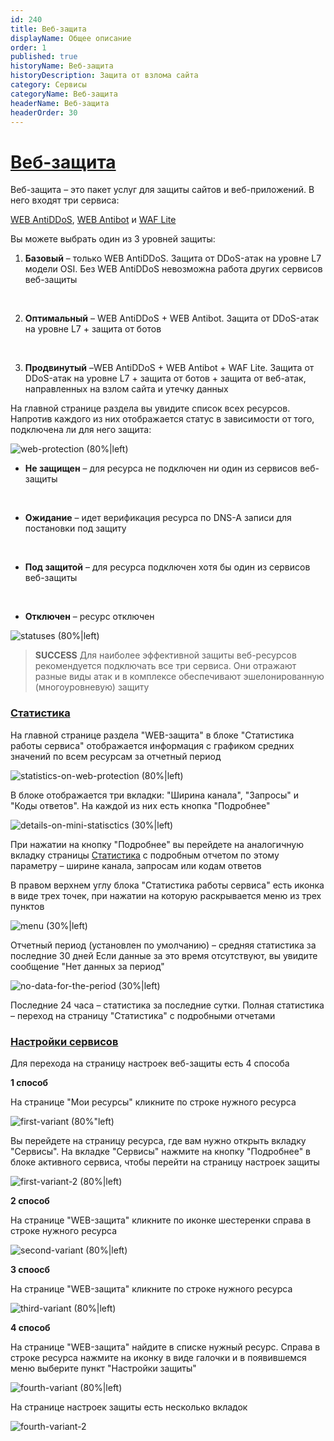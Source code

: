 ```yaml
---
id: 240
title: Веб-защита
displayName: Общее описание
order: 1
published: true
historyName: Веб-защита
historyDescription: Защита от взлома сайта
category: Сервисы
categoryName: Веб-защита
headerName: Веб-защита
headerOrder: 30
---
```


# [Веб-защита](web-protection)

Веб-защита – это пакет услуг для защиты сайтов и веб-приложений. В него входят три сервиса:  

[WEB AntiDDoS]([217]), [WEB Antibot]([216]) и [WAF Lite]([234])  

Вы можете выбрать один из 3 уровней защиты:  
 1. **Базовый** – только WEB AntiDDoS. Защита от DDoS-атак на уровне L7 модели OSI. Без WEB AntiDDoS невозможна работа других сервисов веб-защиты  

<br/>

 2. **Оптимальный** – WEB AntiDDoS + WEB Antibot. Защита от DDoS-атак на уровне L7 + защита от ботов  

<br/>

 3. **Продвинутый** –WEB AntiDDoS + WEB Antibot + WAF Lite. Защита от DDoS-атак на уровне L7 + защита от ботов + защита от веб-атак, направленных на взлом сайта и утечку данных  
 

На главной странице раздела вы увидите список всех ресурсов. Напротив каждого из них отображается статус в зависимости от того, подключена ли для него защита:

![web-protection (80%|left)](https://img.solarspace.pro/docs/field-wp.jpg "веб-защита")


- **Не защищен** – для ресурса не подключен ни один из сервисов веб-защиты  

<br/>

- **Ожидание** – идет верификация ресурса по DNS-A записи для постановки под защиту  

<br/>

- **Под защитой** – для ресурса подключен хотя бы один из сервисов веб-защиты  

<br/>

- **Отключен** – ресурс отключен

![statuses (80%|left)](https://img.solarspace.pro/docs/statuses-wp.jpg "статусы")


> **SUCCESS**
> Для наиболее эффективной защиты веб-ресурсов рекомендуется подключать все три сервиса. Они отражают разные виды атак и в комплексе обеспечивают эшелонированную (многоуровневую) защиту


### [Статистика](statistics-in-the-web-protection)

На главной странице раздела  "WEB-защита" в блоке "Статистика работы сервиса" отображается информация с графиком средних значений по всем ресурсам за отчетный период  

![statistics-on-web-protection (80%|left)](https://img.solarspace.pro/docs/statistics-on-web-protection.jpg "статистика на странице веб-защита")

В блоке отображается три вкладки: "Ширина канала", "Запросы" и "Коды ответов". На каждой из них есть кнопка "Подробнее"

![details-on-mini-statisctics (30%|left)](https://img.solarspace.pro/docs/deatils-in-mini-statistics-wp.jpg "вкладки статистика")

При нажатии на кнопку "Подробнее" вы перейдете на аналогичную вкладку страницы [Статистика]([235]) с подробным отчетом по этому параметру – ширине канала, запросам или кодам ответов

В правом верхнем углу блока "Статистика работы сервиса" есть иконка в виде трех точек, при нажатии на которую раскрывается меню из трех пунктов

![menu (30%|left)](https://img.solarspace.pro/docs/three-dots-in-mini-statistics-wp.jpg "меню")

Отчетный период (установлен по умолчанию) – средняя статистика за последние 30 дней
Если данные за это время отсутствуют, вы увидите сообщение "Нет данных за период"

![no-data-for-the-period (30%|left)](https://img.solarspace.pro/docs/no-data-for-the-period.jpg "нет данных за период")

Последние 24 часа – статистика за последние сутки.
Полная статистика – переход на страницу "Статистика" с подробными отчетами


### [Настройки сервисов](settings-in-the-web-protection)

Для перехода на страницу настроек веб-защиты есть 4 способа

**1 способ**

На странице "Мои ресурсы" кликните по строке нужного ресурса

![first-variant (80%"left)](https://img.solarspace.pro/docs/1-var.jpg "первый способ")

Вы перейдете на страницу ресурса, где вам нужно открыть вкладку "Сервисы". На вкладке "Сервисы" нажмите на кнопку "Подробнее" в блоке активного сервиса, чтобы перейти на страницу настроек защиты

![first-variant-2 (80%|left)](https://img.solarspace.pro/docs/1.1-var.jpg "первый способ 2")

**2 способ**

На странице "WEB-защита" кликните по иконке шестеренки справа в строке нужного ресурса

![second-variant (80%|left)](https://img.solarspace.pro/docs/2-var.jpg "второй способ")

**3 споосб**

На странице "WEB-защита" кликните по строке нужного ресурса

![third-variant (80%|left)](https://img.solarspace.pro/docs/3-var.jpg "третий споосб")

**4 способ**

На странице "WEB-защита" найдите в списке нужный ресурс. Справа в строке ресурса нажмите на иконку в виде галочки и в появившемся меню выберите пункт "Настройки защиты"

![fourth-variant (80%|left)](https://img.solarspace.pro/docs/4-var.jpg "четвертый вариант")

На странице настроек защиты есть несколько вкладок

![fourth-variant-2](https://img.solarspace.pro/docs/4.1-var.jpg "четвертый вариант 2")




